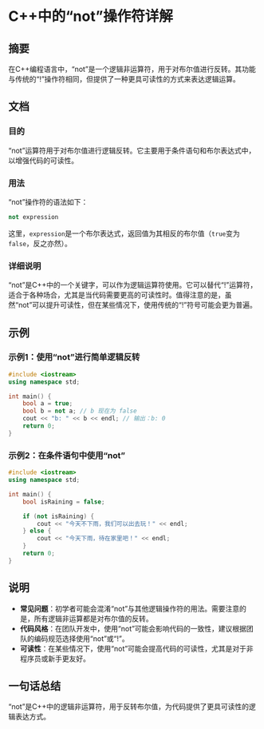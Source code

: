 <!--
Meta Description: # C++中的“not”操作符详解 ## 摘要 在C++编程语言中，“not”是一个逻辑非运算符，用于对布尔值进行反转。其功能与传统的“!”操作符相同，但提供了一种更具可读性的方式来表达逻辑运算。 ## 文档 ### 目的 “not”运算符用于对布尔值进行逻辑反转。它主要用于条件语句和布尔表达式中，...
Meta Keywords: not, cpp, false, bool, cout
-->

# C++中的“not”操作符详解

## 摘要
在C++编程语言中，“not”是一个逻辑非运算符，用于对布尔值进行反转。其功能与传统的“!”操作符相同，但提供了一种更具可读性的方式来表达逻辑运算。

## 文档
### 目的
“not”运算符用于对布尔值进行逻辑反转。它主要用于条件语句和布尔表达式中，以增强代码的可读性。

### 用法
“not”操作符的语法如下：
```cpp
not expression
```
这里，`expression`是一个布尔表达式，返回值为其相反的布尔值（`true`变为`false`，反之亦然）。

### 详细说明
“not”是C++中的一个关键字，可以作为逻辑运算符使用。它可以替代“!”运算符，适合于各种场合，尤其是当代码需要更高的可读性时。值得注意的是，虽然“not”可以提升可读性，但在某些情况下，使用传统的“!”符号可能会更为普遍。

## 示例
### 示例1：使用“not”进行简单逻辑反转
```cpp
#include <iostream>
using namespace std;

int main() {
    bool a = true;
    bool b = not a; // b 现在为 false
    cout << "b: " << b << endl; // 输出：b: 0
    return 0;
}
```

### 示例2：在条件语句中使用“not”
```cpp
#include <iostream>
using namespace std;

int main() {
    bool isRaining = false;

    if (not isRaining) {
        cout << "今天不下雨，我们可以出去玩！" << endl;
    } else {
        cout << "今天下雨，待在家里吧！" << endl;
    }
    return 0;
}
```

## 说明
- **常见问题**：初学者可能会混淆“not”与其他逻辑操作符的用法。需要注意的是，所有逻辑非运算都是对布尔值的反转。
- **代码风格**：在团队开发中，使用“not”可能会影响代码的一致性，建议根据团队的编码规范选择使用“not”或“!”。
- **可读性**：在某些情况下，使用“not”可能会提高代码的可读性，尤其是对于非程序员或新手更友好。

## 一句话总结
“not”是C++中的逻辑非运算符，用于反转布尔值，为代码提供了更具可读性的逻辑表达方式。